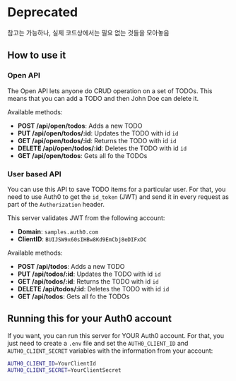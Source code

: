 # Deprecated

참고는 가능하나, 실제 코드상에서는 필요 없는 것들을 모아놓음

## How to use it

### Open API

The Open API lets anyone do CRUD operation on a set of TODOs. This means that you can add a TODO and then John Doe can delete it.

Available methods:

* **POST /api/open/todos**: Adds a new TODO
* **PUT /api/open/todos/:id**: Updates the TODO with id `id`
* **GET /api/open/todos/:id**: Returns the TODO with id `id`
* **DELETE /api/open/todos/:id**: Deletes the TODO with id `id`
* **GET /api/open/todos**: Gets all fo the TODOs

### User based API

You can use this API to save TODO items for a particular user. For that, you need to use Auth0 to get the `id_token` (JWT) and send it in every request as part of the `Authorization` header.

This server validates JWT from the following account:

* **Domain**: `samples.auth0.com`
* **ClientID**: `BUIJSW9x60sIHBw8Kd9EmCbj8eDIFxDC`

Available methods:

* **POST /api/todos**: Adds a new TODO
* **PUT /api/todos/:id**: Updates the TODO with id `id`
* **GET /api/todos/:id**: Returns the TODO with id `id`
* **DELETE /api/todos/:id**: Deletes the TODO with id `id`
* **GET /api/todos**: Gets all fo the TODOs

## Running this for your Auth0 account

If you want, you can run this server for YOUR Auth0 account. For that, you just need to create a `.env` file and set the `AUTH0_CLIENT_ID` and `AUTH0_CLIENT_SECRET` variables with the information from your account:

````bash
AUTH0_CLIENT_ID=YourClientId
AUTH0_CLIENT_SECRET=YourClientSecret
````


